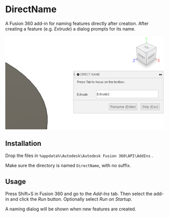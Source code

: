 # DirectName

A Fusion 360 add-in for naming features directly after creation. After creating a feature (e.g. *Extrude*) a dialog prompts for its name.

![Screenshot](screenshot.png)

## Installation
Drop the files in `%appdata%\Autodesk\Autodesk Fusion 360\API\AddIns` .

Make sure the directory is named `DirectName`, with no suffix.

## Usage

Press Shift+S in Fusion 360 and go to the *Add-Ins* tab. Then select the add-in and click the *Run* button. Optionally select *Run on Startup*.

A naming dialog will be shown when new features are created.